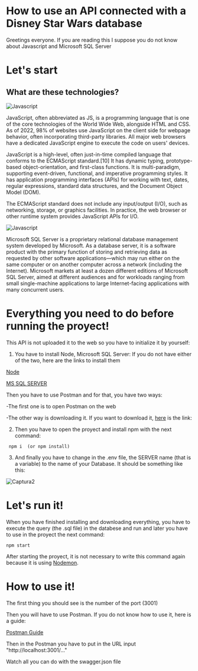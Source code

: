 # How to use an API connected with a Disney Star Wars database

Greetings everyone. If you are reading this I suppose you do not know about Javascript and Microsoft SQL Server

# **Let's start**
## What are these technologies?

![Javascript](https://muytecnologicos.com/wp-content/uploads/2023/01/Ventajas-y-desventajas-de-javascript.jpeg)  

JavaScript, often abbreviated as JS, is a programming language that is one of the core technologies of the World Wide Web, alongside HTML and CSS. As of 2022, 98% of websites use JavaScript on the client side for webpage behavior, often incorporating third-party libraries. All major web browsers have a dedicated JavaScript engine to execute the code on users' devices.

JavaScript is a high-level, often just-in-time compiled language that conforms to the ECMAScript standard.[10] It has dynamic typing, prototype-based object-orientation, and first-class functions. It is multi-paradigm, supporting event-driven, functional, and imperative programming styles. It has application programming interfaces (APIs) for working with text, dates, regular expressions, standard data structures, and the Document Object Model (DOM).

The ECMAScript standard does not include any input/output (I/O), such as networking, storage, or graphics facilities. In practice, the web browser or other runtime system provides JavaScript APIs for I/O.


![Javascript](https://www.globalbit.co/wp-content/uploads/2019/05/sql-cover-blog.png)

Microsoft SQL Server is a proprietary relational database management system developed by Microsoft. As a database server, it is a software product with the primary function of storing and retrieving data as requested by other software applications—which may run either on the same computer or on another computer across a network (including the Internet). Microsoft markets at least a dozen different editions of Microsoft SQL Server, aimed at different audiences and for workloads ranging from small single-machine applications to large Internet-facing applications with many concurrent users.

# **Everything you need to do before running the proyect!**

This API is not uploaded it to the web so you have to initialize it by yourself:

 1) You have to install Node, Microsoft SQL Server:
If you do not have either of the two, here are the links to install them

[Node](https://nodejs.org/es)

[MS SQL SERVER](https://www.microsoft.com/en-us/sql-server/sql-server-downloads)

Then you have to use Postman and for that, you have two ways:

-The first one is to open Postman on the web

-The other way is downloading it. If you want to download it, [here](https://www.postman.com/) is the link:


2) Then you have to open the proyect and install npm with the next command:
 
``` npm i  (or npm install)```

3) And finally you have to change in the .env file, the SERVER name (that is a variable) to the name of your Database. It should be something like this:

![Captura2](https://github.com/titanfede25/Disney/assets/111746138/f9165bb0-2304-46f4-b056-afbb07215a48)


   
# Let's run it!

When you have finished installing and downloading everything, you have to  execute the query (the .sql file) in the databese and run  and  later you have to use in the proyect the next command: 

``` npm start ```

 After starting the proyect, it is not necessary to write this command again because it is using [Nodemon](https://www.oreilly.com/library/view/server-side-development/9781789345391/e2ac19e3-1bb0-4a10-8baf-3ea96b77c5b2.xhtml).   


# How to use it!
The first thing you should see is the number of the port (3001)

Then you will have to use Postman. If you do not know how to use it, here is a guide:

[Postman Guide](https://guru99.com/postman-tutorial.html)

Then in the Postman you have to put in the URL input "http://localhost:3001/..."

Watch all you can do with the swagger.json file
